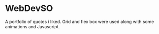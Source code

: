# WebDevSO
A portfolio of quotes i liked. Grid and flex box were used along with some animations and Javascript.
